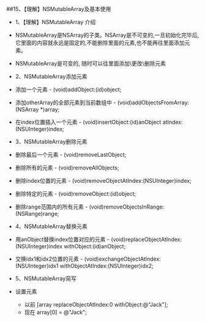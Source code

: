 ##15、【理解】NSMutableArray及基本使用
* 1、【理解】NSMutableArray 介绍
 * NSMutableArray是NSArray的子类。NSArray是不可变的,一旦初始化完毕后, 它里面的内容就永远是固定的,不能删除里面的元素,也不能再往里面添加元素。
 * NSMutableArray是可变的, 随时可以往里面添加\更改\删除元素

* 2、NSMutableArray添加元素
 * 添加一个元素
        - (void)addObject:(id)object;
 * 添加otherArray的全部元素到当前数组中
        - (void)addObjectsFromArray:(NSArray *)array;
 * 在index位置插入一个元素
        - (void)insertObject:(id)anObject atIndex:(NSUInteger)index;

* 3、NSMutableArray删除元素
 * 删除最后一个元素
        - (void)removeLastObject;
 * 删除所有的元素
        - (void)removeAllObjects;
 * 删除index位置的元素
        - (void)removeObjectAtIndex:(NSUInteger)index;
 * 删除特定的元素
        - (void)removeObject:(id)object;
 * 删除range范围内的所有元素
        - (void)removeObjectsInRange:(NSRange)range;
* 4、NSMutableArray替换元素
 * 用anObject替换index位置对应的元素
        - (void)replaceObjectAtIndex:(NSUInteger)index withObject:(id)anObject;
 * 交换idx1和idx2位置的元素
        - (void)exchangeObjectAtIndex:(NSUInteger)idx1 withObjectAtIndex:(NSUInteger)idx2;
* 5、NSMutableArray简写
 * 设置元素
    * 以前
          [array replaceObjectAtIndex:0 withObject:@"Jack"];
    * 现在
          array[0] = @"Jack";
